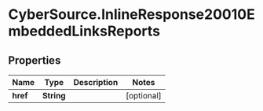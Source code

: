# CyberSource.InlineResponse20010EmbeddedLinksReports

## Properties
Name | Type | Description | Notes
------------ | ------------- | ------------- | -------------
**href** | **String** |  | [optional] 


